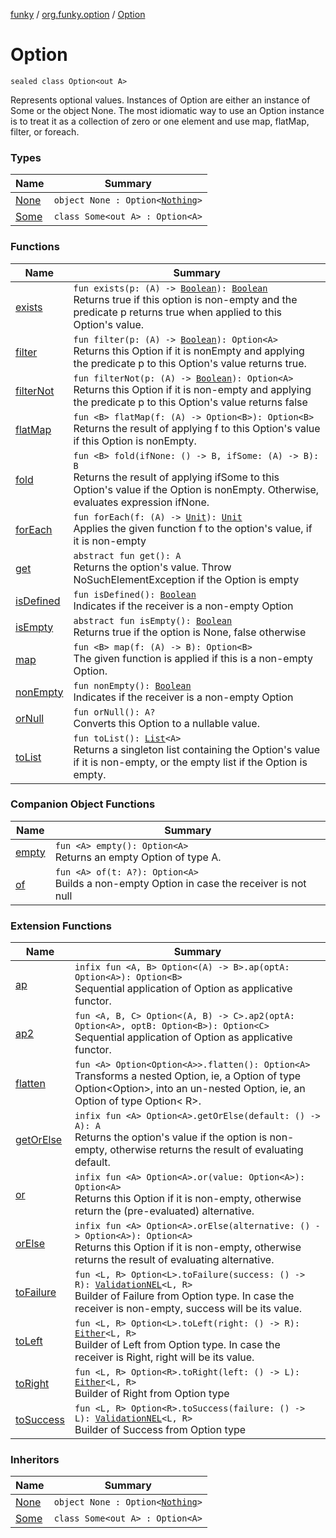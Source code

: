 [funky](../../index.md) / [org.funky.option](../index.md) / [Option](.)

# Option

`sealed class Option<out A>`

Represents optional values. Instances of Option are either an instance of Some or the object None.
The most idiomatic way to use an Option instance is to treat it as a collection of zero or one element and use
map, flatMap, filter, or foreach.

### Types

| Name | Summary |
|---|---|
| [None](-none/index.md) | `object None : Option<`[`Nothing`](https://kotlinlang.org/api/latest/jvm/stdlib/kotlin/-nothing/index.html)`>` |
| [Some](-some/index.md) | `class Some<out A> : Option<A>` |

### Functions

| Name | Summary |
|---|---|
| [exists](exists.md) | `fun exists(p: (A) -> `[`Boolean`](https://kotlinlang.org/api/latest/jvm/stdlib/kotlin/-boolean/index.html)`): `[`Boolean`](https://kotlinlang.org/api/latest/jvm/stdlib/kotlin/-boolean/index.html)<br>Returns true if this option is non-empty and the predicate p returns true when applied to this Option's value. |
| [filter](filter.md) | `fun filter(p: (A) -> `[`Boolean`](https://kotlinlang.org/api/latest/jvm/stdlib/kotlin/-boolean/index.html)`): Option<A>`<br>Returns this Option if it is nonEmpty and applying the predicate p to this Option's value returns true. |
| [filterNot](filter-not.md) | `fun filterNot(p: (A) -> `[`Boolean`](https://kotlinlang.org/api/latest/jvm/stdlib/kotlin/-boolean/index.html)`): Option<A>`<br>Returns this Option if it is non-empty and applying the predicate p to this Option's value returns false |
| [flatMap](flat-map.md) | `fun <B> flatMap(f: (A) -> Option<B>): Option<B>`<br>Returns the result of applying f to this Option's value if this Option is nonEmpty. |
| [fold](fold.md) | `fun <B> fold(ifNone: () -> B, ifSome: (A) -> B): B`<br>Returns the result of applying ifSome to this Option's value if the Option is nonEmpty. Otherwise, evaluates expression ifNone. |
| [forEach](for-each.md) | `fun forEach(f: (A) -> `[`Unit`](https://kotlinlang.org/api/latest/jvm/stdlib/kotlin/-unit/index.html)`): `[`Unit`](https://kotlinlang.org/api/latest/jvm/stdlib/kotlin/-unit/index.html)<br>Applies the given function f to the option's value, if it is non-empty |
| [get](get.md) | `abstract fun get(): A`<br>Returns the option's value. Throw NoSuchElementException if the Option is empty |
| [isDefined](is-defined.md) | `fun isDefined(): `[`Boolean`](https://kotlinlang.org/api/latest/jvm/stdlib/kotlin/-boolean/index.html)<br>Indicates if the receiver is a non-empty Option |
| [isEmpty](is-empty.md) | `abstract fun isEmpty(): `[`Boolean`](https://kotlinlang.org/api/latest/jvm/stdlib/kotlin/-boolean/index.html)<br>Returns true if the option is None, false otherwise |
| [map](map.md) | `fun <B> map(f: (A) -> B): Option<B>`<br>The given function is applied if this is a non-empty Option. |
| [nonEmpty](non-empty.md) | `fun nonEmpty(): `[`Boolean`](https://kotlinlang.org/api/latest/jvm/stdlib/kotlin/-boolean/index.html)<br>Indicates if the receiver is a non-empty Option |
| [orNull](or-null.md) | `fun orNull(): A?`<br>Converts this Option to a nullable value. |
| [toList](to-list.md) | `fun toList(): `[`List`](https://kotlinlang.org/api/latest/jvm/stdlib/kotlin.collections/-list/index.html)`<A>`<br>Returns a singleton list containing the Option's value if it is non-empty, or the empty list if the Option is empty. |

### Companion Object Functions

| Name | Summary |
|---|---|
| [empty](empty.md) | `fun <A> empty(): Option<A>`<br>Returns an empty Option of type A. |
| [of](of.md) | `fun <A> of(t: A?): Option<A>`<br>Builds a non-empty Option in case the receiver is not null |

### Extension Functions

| Name | Summary |
|---|---|
| [ap](../ap.md) | `infix fun <A, B> Option<(A) -> B>.ap(optA: Option<A>): Option<B>`<br>Sequential application of Option as applicative functor. |
| [ap2](../ap2.md) | `fun <A, B, C> Option<(A, B) -> C>.ap2(optA: Option<A>, optB: Option<B>): Option<C>`<br>Sequential application of Option as applicative functor. |
| [flatten](../flatten.md) | `fun <A> Option<Option<A>>.flatten(): Option<A>`<br>Transforms a nested Option, ie, a Option of type Option&lt;Option&gt;, into an un-nested Option, ie, an Option of type Option&lt; R&gt;. |
| [getOrElse](../get-or-else.md) | `infix fun <A> Option<A>.getOrElse(default: () -> A): A`<br>Returns the option's value if the option is non-empty, otherwise returns the result of evaluating default. |
| [or](../or.md) | `infix fun <A> Option<A>.or(value: Option<A>): Option<A>`<br>Returns this Option if it is non-empty, otherwise return the (pre-evaluated) alternative. |
| [orElse](../or-else.md) | `infix fun <A> Option<A>.orElse(alternative: () -> Option<A>): Option<A>`<br>Returns this Option if it is non-empty, otherwise returns the result of evaluating alternative. |
| [toFailure](../../org.funky.validation/to-failure.md) | `fun <L, R> Option<L>.toFailure(success: () -> R): `[`ValidationNEL`](../../org.funky.validation/-validation-n-e-l/index.md)`<L, R>`<br>Builder of Failure from Option type. In case the receiver is non-empty, success will be its value. |
| [toLeft](../../org.funky.either/to-left.md) | `fun <L, R> Option<L>.toLeft(right: () -> R): `[`Either`](../../org.funky.either/-either/index.md)`<L, R>`<br>Builder of Left from Option type. In case the receiver is Right, right will be its value. |
| [toRight](../../org.funky.either/to-right.md) | `fun <L, R> Option<R>.toRight(left: () -> L): `[`Either`](../../org.funky.either/-either/index.md)`<L, R>`<br>Builder of Right from Option type |
| [toSuccess](../../org.funky.validation/to-success.md) | `fun <L, R> Option<R>.toSuccess(failure: () -> L): `[`ValidationNEL`](../../org.funky.validation/-validation-n-e-l/index.md)`<L, R>`<br>Builder of Success from Option type |

### Inheritors

| Name | Summary |
|---|---|
| [None](-none/index.md) | `object None : Option<`[`Nothing`](https://kotlinlang.org/api/latest/jvm/stdlib/kotlin/-nothing/index.html)`>` |
| [Some](-some/index.md) | `class Some<out A> : Option<A>` |
